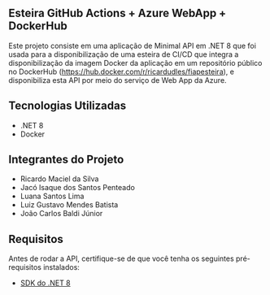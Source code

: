 ## Esteira GitHub Actions + Azure WebApp + DockerHub
Este projeto consiste em uma aplicação de Minimal API em .NET 8 que foi usada para a disponibilização de uma esteira de CI/CD que integra a disponibilização da imagem Docker da aplicação em um repositório público no DockerHub (https://hub.docker.com/r/ricardudles/fiapesteira), e disponibiliza esta API por meio do serviço de Web App da Azure.

## Tecnologias Utilizadas

- .NET 8
- Docker

## Integrantes do Projeto

- Ricardo Maciel da Silva
- Jacó Isaque dos Santos Penteado
- Luana Santos Lima
- Luiz Gustavo Mendes Batista
- João Carlos Baldi Júnior
  
## Requisitos

Antes de rodar a API, certifique-se de que você tenha os seguintes pré-requisitos instalados:

- [SDK do .NET 8](https://dotnet.microsoft.com/download/dotnet/8.0)
